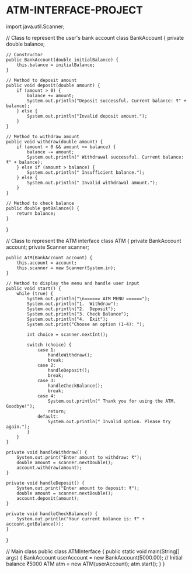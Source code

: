 # ATM-INTERFACE-PROJECT



import java.util.Scanner;

// Class to represent the user's bank account
class BankAccount {
    private double balance;

    // Constructor
    public BankAccount(double initialBalance) {
        this.balance = initialBalance;
    }

    // Method to deposit amount
    public void deposit(double amount) {
        if (amount > 0) {
            balance += amount;
            System.out.println("Deposit successful. Current balance: ₹" + balance);
        } else {
            System.out.println("Invalid deposit amount.");
        }
    }

    // Method to withdraw amount
    public void withdraw(double amount) {
        if (amount > 0 && amount <= balance) {
            balance -= amount;
            System.out.println(" Withdrawal successful. Current balance: ₹" + balance);
        } else if (amount > balance) {
            System.out.println(" Insufficient balance.");
        } else {
            System.out.println(" Invalid withdrawal amount.");
        }
    }

    // Method to check balance
    public double getBalance() {
        return balance;
    }
}

// Class to represent the ATM interface
class ATM {
    private BankAccount account;
    private Scanner scanner;

    public ATM(BankAccount account) {
        this.account = account;
        this.scanner = new Scanner(System.in);
    }

    // Method to display the menu and handle user input
    public void start() {
        while (true) {
            System.out.println("\n====== ATM MENU ======");
            System.out.println("1.  Withdraw");
            System.out.println("2.  Deposit");
            System.out.println("3. Check Balance");
            System.out.println("4.  Exit");
            System.out.print("Choose an option (1-4): ");

            int choice = scanner.nextInt();

            switch (choice) {
                case 1:
                    handleWithdraw();
                    break;
                case 2:
                    handleDeposit();
                    break;
                case 3:
                    handleCheckBalance();
                    break;
                case 4:
                    System.out.println(" Thank you for using the ATM. Goodbye!");
                    return;
                default:
                    System.out.println(" Invalid option. Please try again.");
            }
        }
    }

    private void handleWithdraw() {
        System.out.print("Enter amount to withdraw: ₹");
        double amount = scanner.nextDouble();
        account.withdraw(amount);
    }

    private void handleDeposit() {
        System.out.print("Enter amount to deposit: ₹");
        double amount = scanner.nextDouble();
        account.deposit(amount);
    }

    private void handleCheckBalance() {
        System.out.println("Your current balance is: ₹" + account.getBalance());
    }
}

// Main class
public class ATMInterface {
    public static void main(String[] args) {
        BankAccount userAccount = new BankAccount(5000.00); // Initial balance ₹5000
        ATM atm = new ATM(userAccount);
        atm.start();
    }
}
